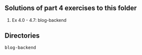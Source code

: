 ## Solutions of part 4 exercises to this folder
1. Ex 4.0 - 4.7: blog-backend

## Directories
<pre>
blog-backend
</pre>